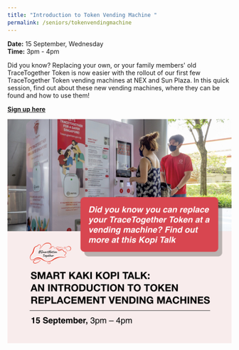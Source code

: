 ```yaml
---
title: "Introduction to Token Vending Machine "
permalink: /seniors/tokenvendingmachine
---
```

**Date:** 15 September, Wednesday
<br> **Time:** 3pm - 4pm

Did you know? Replacing your own, or your family members' old TraceTogether Token is now easier with the rollout of our first few TraceTogether Token vending machines at NEX and Sun Plaza. In this quick session, find out about these new vending machines, where they can be found and how to use them! 

[**Sign up here**](https://zoom.us/webinar/register/6316290936152/WN_m7txfRd4RfGmWmd-Zi8KLA)

![Alt text for image on Isomer site](/images/seniors%20token%20vm.jpeg)